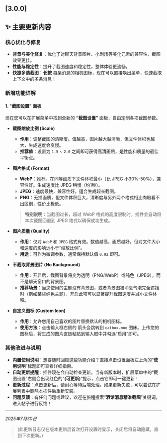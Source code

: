 ## [3.0.0]

## ✨ 主要更新内容

### 核心优化与修复
*   **背景与美化修复**：优化了对聊天背景图片、小剧场等美化元素的兼容性，截图效果更佳。
*   **性能与稳定性**：提升了截图速度和稳定性，整体体验更流畅。
*   **快捷多选截图**：**长按** 每条消息的相机图标，现在可以直接唤出菜单，快速截取上下文中的多条消息！

### 新增功能详解

#### 1. "截图设置" 面板
现在您可以在扩展菜单中找到全新的 **“截图设置”** 面板，自由定制各项截图参数。

*   **截图缩放比例 (Scale)**
    *   **作用**：调整截图的清晰度。值越高，图片越大越清晰，但文件体积也越大，生成速度会变慢。
    *   **推荐值**：设置为 `1.5` ~ `2.0` 之间即可获得高清画质，是性能和质量的最佳平衡点。

*   **图片格式 (Format)**
    *   **WebP**：推荐。在同等画质下文件体积最小（比 JPEG 小30%-50%），兼容性好。生成速度比 JPEG 稍慢（约1秒）。
    *   **JPEG**：速度最快，兼容性好，适合生成超长截图。
    *   **PNG**：无损画质，但文件体积巨大，清晰度与另外两个格式相比肉眼看不出区别，性价比极低。
    > **特别说明**：当截图过长，超过 WebP 格式的高度限制时，插件会自动将本次截图回退到 JPEG 格式以确保成功生成。

*   **图片质量 (Quality)**
    *   **作用**：仅对 `WebP` 和 `JPEG` 格式有效。数值越高，画质越好，但对文件大小和速度的影响远小于“缩放比例”。
    *   **用途**：可作为微调参数，通常保持默认值 `0.92` 即可。

*   **不截取背景图片 (No Background)**
    *   **作用**：开启后，截图背景将变为透明（PNG/WebP）或纯色（JPEG），而不是聊天窗口的背景图。
    *   **推荐场景**：当您使用的主题没有背景图，或者背景图被消息气泡完全遮挡时（例如某些纯色主题），开启此项可以显著提升截图速度并减小文件体积。

*   **自定义图标 (Custom Icon)**
    *   **作用**：允许您用自己喜欢的图片替换默认的相机图标。
    *   **使用方法**：点击输入框右侧的 <i class="fa-solid fa-arrow-up-from-bracket"></i> 箭头会跳转到 `catbox.moe` 图床。上传您的图标后，将生成的图片直链粘贴到输入框中并勾选“启用”即可。


### 其他改进与说明
*   **内置使用说明**：想要随时回顾这些功能介绍？直接点击设置面板左上角的“**使用说明**”标题即可查看详细指南。
*   **自动更新提醒**：插件现在会自动检查更新。当有新版本时，扩展菜单中的“截图设置”右侧会出现红色的“**(可更新)**”提示，点击它即可一键更新！
*   **更新过程**：点击更新后，请耐心等待后端处理。如果更新失败，可以尝试在扩展列表中删除本插件后重新安装。
*   **问题反馈**：有任何问题或建议，欢迎在旅程搜索“**酒馆消息精准截图**”关键词，进入帖子进行反馈！

---
*2025年7月30日*

> (此更新日志仅在版本更新后首次打开设置时显示，关闭后将自动隐藏，直到下次更新。)
